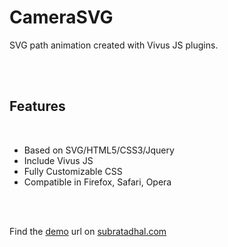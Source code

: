<h1>CameraSVG</h1>
<p>SVG path animation created with Vivus JS plugins.</p>
</br>
</br>
<h2>Features</h2><br />
<ul class="feature">
            <li>Based on SVG/HTML5/CSS3/Jquery</li>
            <li>Include Vivus JS</li>
            <li>Fully Customizable CSS</li>
            <li>Compatible in Firefox, Safari, Opera</li>
        </ul>
<br />
<br />
<p> Find the <a href="http://subratadhal.com/svg/camerasvg/" target="_blank">demo</a> url on <a href="http://subratadhal.com/svg/camerasvg/" target="_blank">subratadhal.com</a></p>

